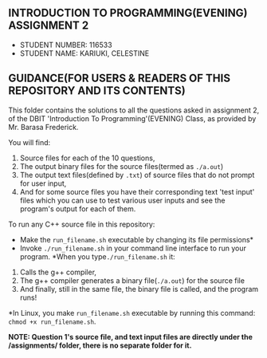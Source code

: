 ## INTRODUCTION TO PROGRAMMING(EVENING) ASSIGNMENT 2
- STUDENT NUMBER: 116533
- STUDENT NAME: KARIUKI, CELESTINE

## GUIDANCE(FOR USERS & READERS OF THIS REPOSITORY AND ITS CONTENTS)

This folder contains the solutions to all the questions asked in 
assignment 2, of the DBIT 'Introduction To Programming'(EVENING) Class,
as provided by Mr. Barasa Frederick.

You will find:
1. Source files for each of the 10 questions, 
2. The output binary files for the source files(termed as ``./a.out``)
2. The output text files(defined by ``.txt``) of source files that do not prompt for user input,
3. And for some source files you have their corresponding text 'test input' files which you can use to test various user inputs and see the program's output for each of them.


To run any C++ source file in this repository:
- Make the ``run_filename.sh`` executable by changing its file permissions*
- Invoke ``./run_filename.sh`` in your command line interface to run your program.
*When you type``./run_filename.sh`` it:
1) Calls the g++ compiler, 
2) The g++ compiler generates a binary file(``./a.out``) for the source file
3) And finally, still in the same file, the binary file is called, and the program runs!

*In Linux, you make ``run_filename.sh`` executable by running this command: ``chmod +x run_filename.sh``.

**NOTE: Question 1's source file, and text input files are directly under the /assignments/ folder, there is no separate folder for it.**
